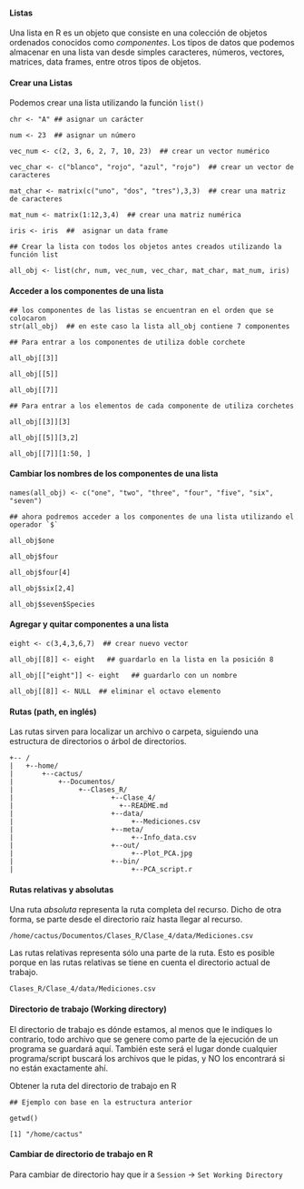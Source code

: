 #### Listas

Una lista en R es un objeto que consiste en una colección de objetos ordenados conocidos como *componentes*. Los tipos de datos que podemos almacenar en una lista van desde simples caracteres, números, vectores, matrices, data frames, entre otros tipos de objetos.

#### Crear una Listas

Podemos crear una lista utilizando la función `list()`

```
chr <- "A" ## asignar un carácter

num <- 23  ## asignar un número

vec_num <- c(2, 3, 6, 2, 7, 10, 23)  ## crear un vector numérico

vec_char <- c("blanco", "rojo", "azul", "rojo")  ## crear un vector de caracteres

mat_char <- matrix(c("uno", "dos", "tres"),3,3)  ## crear una matriz de caracteres

mat_num <- matrix(1:12,3,4)  ## crear una matriz numérica

iris <- iris  ##  asignar un data frame

## Crear la lista con todos los objetos antes creados utilizando la función list

all_obj <- list(chr, num, vec_num, vec_char, mat_char, mat_num, iris)
```

#### Acceder a los componentes de una lista

```
## los componentes de las listas se encuentran en el orden que se colocaron
str(all_obj)  ## en este caso la lista all_obj contiene 7 componentes

## Para entrar a los componentes de utiliza doble corchete

all_obj[[3]]  

all_obj[[5]]

all_obj[[7]]

## Para entrar a los elementos de cada componente de utiliza corchetes

all_obj[[3]][3]

all_obj[[5]][3,2]

all_obj[[7]][1:50, ]
```

#### Cambiar los nombres de los componentes de una lista

```
names(all_obj) <- c("one", "two", "three", "four", "five", "six", "seven")

## ahora podremos acceder a los componentes de una lista utilizando el operador `$`

all_obj$one

all_obj$four

all_obj$four[4]

all_obj$six[2,4]

all_obj$seven$Species
```

#### Agregar y quitar componentes a una lista
```
eight <- c(3,4,3,6,7)  ## crear nuevo vector

all_obj[[8]] <- eight   ## guardarlo en la lista en la posición 8

all_obj[["eight"]] <- eight   ## guardarlo con un nombre

all_obj[[8]] <- NULL  ## eliminar el octavo elemento
```

####  Rutas (path, en inglés)

Las rutas sirven para localizar un archivo o carpeta, siguiendo una estructura de directorios o árbol de directorios.

```
+-- /
|	+--home/
|	    +--cactus/
|	        +--Documentos/
|	             +--Clases_R/
|			             +--Clase_4/
|		                   +--README.md
|	                     +--data/
|	                          +--Mediciones.csv
|	                     +--meta/
|	                          +--Info_data.csv
|	                     +--out/
|	                          +--Plot_PCA.jpg
|	                     +--bin/
|	                          +--PCA_script.r
```

#### Rutas relativas y absolutas
Una ruta *absoluta* representa la ruta completa del recurso. Dicho de otra forma, se parte desde el directorio raíz hasta llegar al recurso.

```
/home/cactus/Documentos/Clases_R/Clase_4/data/Mediciones.csv
```

Las rutas relativas representa sólo una parte de la ruta. Esto es posible porque en las rutas relativas se tiene en cuenta el directorio actual de trabajo.

```
Clases_R/Clase_4/data/Mediciones.csv
```
#### Directorio de trabajo (Working directory)

 El directorio de trabajo es dónde estamos, al menos que le indiques lo contrario, todo archivo que se genere como parte de la ejecución de un programa se guardará aquí. También este será el lugar donde cualquier programa/script buscará los archivos que le pidas, y NO los encontrará si no están exactamente ahí.

Obtener la ruta del directorio de trabajo en R
```
## Ejemplo con base en la estructura anterior

getwd()

[1] "/home/cactus"
```

#### Cambiar de directorio de trabajo en R

Para cambiar de directorio hay que ir a `Session` -> `Set Working Directory`
